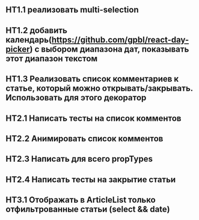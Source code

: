 ## HT1.1 реализовать multi-selection
## HT1.2 добавить календарь(https://github.com/gpbl/react-day-picker) с выбором диапазона дат, показывать этот диапазон текстом
## HT1.3 Реализовать список комментариев к статье, который можно открывать/закрывать. Использовать для этого декоратор

## HT2.1 Написать тесты на список комментов
## HT2.2 Анимировать список комментов
## HT2.3 Написать для всего propTypes
## HT2.4 Написать тесты на закрытие статьи

## HT3.1 Отображать в ArticleList только отфильтрованные статьи (select && date)